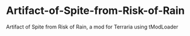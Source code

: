 # Artifact-of-Spite-from-Risk-of-Rain
Artifact of Spite from Risk of Rain, a mod for Terraria using tModLoader
